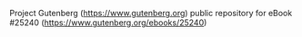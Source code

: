 Project Gutenberg (https://www.gutenberg.org) public repository for eBook #25240 (https://www.gutenberg.org/ebooks/25240)
